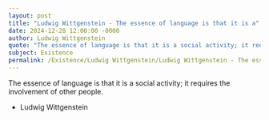 ```yaml
---
layout: post
title: "Ludwig Wittgenstein - The essence of language is that it is a"
date: 2024-12-28 12:00:00 -0000
author: Ludwig Wittgenstein
quote: "The essence of language is that it is a social activity; it requires the involvement of other people."
subject: Existence
permalink: /Existence/Ludwig Wittgenstein/Ludwig Wittgenstein - The essence of language is that it is a
---
```


The essence of language is that it is a social activity; it requires the involvement of other people.

- Ludwig Wittgenstein
